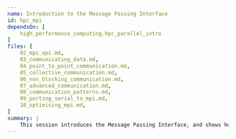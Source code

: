 ```yaml
---
name: Introduction to the Message Passing Interface
id: hpc_mpi
dependsOn: [
    high_performance_computing.hpc_parallel_intro
]
files: [
    02_mpi_api.md,
    03_communicating_data.md,
    04_point_to_point_communication.md,
    05_collective_communication.md,
    06_non_blocking_communication.md,
    07_advanced_communication.md,
    08_communication_patterns.md,
    09_porting_serial_to_mpi.md,
    10_optimising_mpi.md,
]
summary: |
    This session introduces the Message Passing Interface, and shows how to use it to parallelise your code.
---
```

